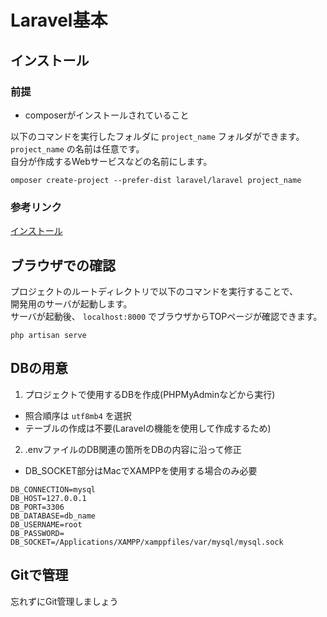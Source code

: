 # Laravel基本

## インストール
### 前提
- composerがインストールされていること

以下のコマンドを実行したフォルダに `project_name` フォルダができます。  
`project_name` の名前は任意です。  
自分が作成するWebサービスなどの名前にします。  
```
omposer create-project --prefer-dist laravel/laravel project_name

```

### 参考リンク
[インストール](https://readouble.com/laravel/6.x/ja/installation.html)

## ブラウザでの確認
プロジェクトのルートディレクトリで以下のコマンドを実行することで、  
開発用のサーバが起動します。  
サーバが起動後、 `localhost:8000` でブラウザからTOPページが確認できます。  
```
php artisan serve
```

## DBの用意
1. プロジェクトで使用するDBを作成(PHPMyAdminなどから実行)
  - 照合順序は `utf8mb4` を選択
  - テーブルの作成は不要(Laravelの機能を使用して作成するため)
2. .envファイルのDB関連の箇所をDBの内容に沿って修正
  - DB_SOCKET部分はMacでXAMPPを使用する場合のみ必要
```
DB_CONNECTION=mysql
DB_HOST=127.0.0.1
DB_PORT=3306
DB_DATABASE=db_name
DB_USERNAME=root
DB_PASSWORD=
DB_SOCKET=/Applications/XAMPP/xamppfiles/var/mysql/mysql.sock
```

## Gitで管理
忘れずにGit管理しましょう